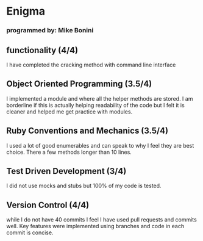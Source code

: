 # Enigma
### programmed by: Mike Bonini

## functionality (4/4)
I have completed the cracking method with command line interface

## Object Oriented Programming (3.5/4)
I implemented a module and where all the helper methods are stored. I am borderline if this is actually helping readability of the code but I felt it is cleaner and helped me get practice with modules.

## Ruby Conventions and Mechanics (3.5/4)
I used a lot of good enumerables and can speak to why I feel they are best choice.  There a few methods longer than 10 lines.

## Test Driven Development (3/4)
I did not use mocks and stubs but 100% of my code is tested.

## Version Control (4/4)
while I do not have 40 commits I feel I have used pull requests and commits well.  Key features were implemented using branches and code in each commit is concise.

